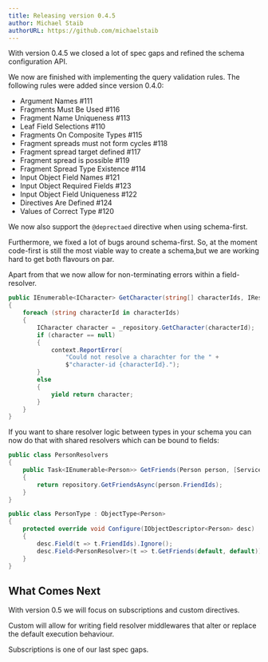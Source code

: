 ```yaml
---
title: Releasing version 0.4.5
author: Michael Staib
authorURL: https://github.com/michaelstaib
---
```


With version 0.4.5 we closed a lot of spec gaps and refined the schema configuration API.

<!--truncate-->

We now are finished with implementing the query validation rules. The following rules were added since version 0.4.0:

- Argument Names #111
- Fragments Must Be Used #116
- Fragment Name Uniqueness #113
- Leaf Field Selections #110
- Fragments On Composite Types #115
- Fragment spreads must not form cycles #118
- Fragment spread target defined #117
- Fragment spread is possible #119
- Fragment Spread Type Existence #114
- Input Object Field Names #121
- Input Object Required Fields #123
- Input Object Field Uniqueness #122
- Directives Are Defined #124
- Values of Correct Type #120

We now also support the `@deprectaed` directive when using schema-first.

Furthermore, we fixed a lot of bugs around schema-first. So, at the moment code-first is still the most viable way to create a schema,but we are working hard to get both flavours on par.

Apart from that we now allow for non-terminating errors within a field-resolver.

```csharp
public IEnumerable<ICharacter> GetCharacter(string[] characterIds, IResolverContext context)
{
    foreach (string characterId in characterIds)
    {
        ICharacter character = _repository.GetCharacter(characterId);
        if (character == null)
        {
            context.ReportError(
                "Could not resolve a charachter for the " +
                $"character-id {characterId}.");
        }
        else
        {
            yield return character;
        }
    }
}
```

If you want to share resolver logic between types in your schema you can now do that with shared resolvers which can be bound to fields:

```csharp
public class PersonResolvers
{
    public Task<IEnumerable<Person>> GetFriends(Person person, [Service]IPersonRepository repository)
    {
        return repository.GetFriendsAsync(person.FriendIds);
    }
}

public class PersonType : ObjectType<Person>
{
    protected override void Configure(IObjectDescriptor<Person> desc)
    {
        desc.Field(t => t.FriendIds).Ignore();
        desc.Field<PersonResolver>(t => t.GetFriends(default, default));
    }
}
```

## What Comes Next

With version 0.5 we will focus on subscriptions and custom directives.

Custom will allow for writing field resolver middlewares that alter or replace the default execution behaviour.

Subscriptions is one of our last spec gaps.